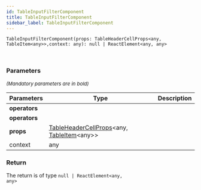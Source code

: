 ```yaml
---
id: TableInputFilterComponent
title: TableInputFilterComponent
sidebar_label: TableInputFilterComponent
---
```


```tsx
TableInputFilterComponent(props: TableHeaderCellProps<any, TableItem<any>>,context: any): null | ReactElement<any, any>
```
<br/>



### Parameters

<font size="2"><i>(Mandatory parameters are in bold)</i></font>

| Parameters | Type | Description |
| --------- | ---- | ----------- |
| **operators** |  |  |
| **operators** |  |  |
| **props** | [TableHeaderCellProps](/api2/types/TableHeaderCellProps.md)<any, [TableItem](/api2/types/TableItem.md)<any\>\> |  |
| context | any |  |


### Return



The return is of type <code>null | ReactElement<any, any\></code>